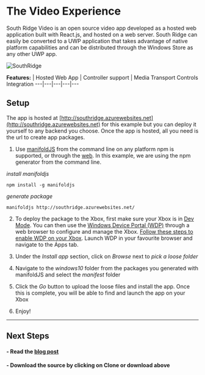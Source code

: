 <!---
  category: Xbox | Hosted Web App | tvjs | Gamepad | WebView | SMTC | Video
  language: js
  keywords: xbox mobile desktop hwa hosted web app tvjs gamepad webview smtc video
-->

# The Video Experience

South Ridge Video is an open source video app developed as a hosted web application built with React.js, and hosted on a web server. South Ridge can easily be converted to a UWP application that takes advantage of native platform capabilities and can be distributed through the Windows Store as any other UWP app. 

![SouthRidge](http://i.imgur.com/zJRYBby.gif)

**Features:** | Hosted Web App | Controller support | Media Transport Controls Integration
---|---|---|---|---

## Setup

The app is hosted at [http://southridge.azurewebsites.net](http://southridge.azurewebsites.net) for this example but you can deploy it yourself to any backend you choose. Once the app is hosted, all you need is the url to create app packages.

1. Use [manifoldJS](http://manifoldjs.com/) from the command line on any platform npm is supported, or through the [web](http://manifoldjs.com/generator). In this example, we are using the npm generator from the command line. 

  *install manifoldjs*
  ```
  npm install -g manifoldjs
  ```

  *generate package*
  ```
  manifoldjs http://southridge.azurewebsites.net/
  ```

2. To deploy the package to the Xbox, first make sure your Xbox is in [Dev Mode](https://msdn.microsoft.com/en-us/windows/uwp/xbox-apps/devkit-activation). You can then use the [Windows Device Portal (WDP)](https://msdn.microsoft.com/en-us/windows/uwp/debug-test-perf/device-portal) through a web browser to configure and manage the Xbox. [Follow these steps to enable WDP on your Xbox](https://msdn.microsoft.com/en-us/windows/uwp/debug-test-perf/device-portal-xbox?f=255&MSPPError=-2147217396). Launch WDP in your favourite browser and navigate to the Apps tab.

3. Under the *Install app* section, click on *Browse* next to *pick a loose folder* 

4. Navigate to the *windows10* folder from the packages you generated with manifoldJS and select the *manifest* folder

5. Click the *Go* button to upload the loose files and install the app. Once this is complete, you will be able to find and launch the app on your Xbox

6. Enjoy!

***

## Next Steps ##
<!--- #### - Download the sample from the Windows Store. --->

#### - Read the [blog post](https://blogs.windows.com/buildingapps/2016/09/30/uwp-hosted-web-app-on-xbox-one-app-dev-on-xbox-series)

#### - Download the source by clicking on **Clone or download** above

<!--- #### - View the one minute dev video --->
